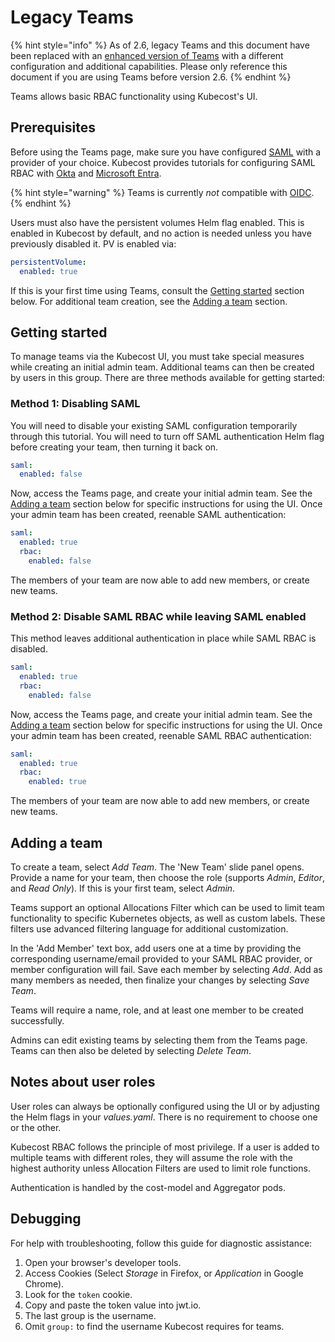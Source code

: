 # Legacy Teams

{% hint style="info" %}
As of 2.6, legacy Teams and this document have been replaced with an [enhanced version of Teams](teams.md) with a different configuration and additional capabilities. Please only reference this document if you are using Teams before version 2.6.
{% endhint %}

Teams allows basic RBAC functionality using Kubecost's UI.

## Prerequisites

Before using the Teams page, make sure you have configured [SAML](/install-and-configure/advanced-configuration/user-management-saml/README.md) with a provider of your choice. Kubecost provides tutorials for configuring SAML RBAC with [Okta](/install-and-configure/advanced-configuration/user-management-saml/okta-saml-integration.md) and [Microsoft Entra](/install-and-configure/advanced-configuration/user-management-saml/microsoft-entra-id-saml-integration-for-kubecost.md).

{% hint style="warning" %}
Teams is currently *not* compatible with [OIDC](/install-and-configure/advanced-configuration/user-management-oidc/user-management-oidc.md).
{% endhint %}

Users must also have the persistent volumes Helm flag enabled. This is enabled in Kubecost by default, and no action is needed unless you have previously disabled it. PV is enabled via:

```yaml
persistentVolume:
  enabled: true
```

If this is your first time using Teams, consult the [Getting started](legacy-teams.md#getting-started) section below. For additional team creation, see the [Adding a team](legacy-teams.md#adding-a-team) section.

## Getting started

To manage teams via the Kubecost UI, you must take special measures while creating an initial admin team. Additional teams can then be created by users in this group. There are three methods available for getting started:

### Method 1: Disabling SAML

You will need to disable your existing SAML configuration temporarily through this tutorial. You will need to turn off SAML authentication Helm flag before creating your team, then turning it back on.

```yaml
saml:
  enabled: false
```

Now, access the Teams page, and create your initial admin team. See the [Adding a team](legacy-teams.md#adding-a-team) section below for specific instructions for using the UI. Once your admin team has been created, reenable SAML authentication:

```yaml
saml:
  enabled: true
  rbac:
    enabled: false
```

The members of your team are now able to add new members, or create new teams.

### Method 2: Disable SAML RBAC while leaving SAML enabled

This method leaves additional authentication in place while SAML RBAC is disabled.

```yaml
saml:
  enabled: true
  rbac:
    enabled: false
```

Now, access the Teams page, and create your initial admin team. See the [Adding a team](legacy-teams.md#adding-a-team) section below for specific instructions for using the UI. Once your admin team has been created, reenable SAML RBAC authentication:

```yaml
saml:
  enabled: true
  rbac:
    enabled: true
```

The members of your team are now able to add new members, or create new teams.

## Adding a team

To create a team, select *Add Team*. The 'New Team' slide panel opens. Provide a name for your team, then choose the role (supports *Admin*, *Editor*, and *Read Only*). If this is your first team, select *Admin*.

Teams support an optional Allocations Filter which can be used to limit team functionality to specific Kubernetes objects, as well as custom labels. These filters use advanced filtering language for additional customization.

In the 'Add Member' text box, add users one at a time by providing the corresponding username/email provided to your SAML RBAC provider, or member configuration will fail. Save each member by selecting *Add*. Add as many members as needed, then finalize your changes by selecting *Save Team*.

Teams will require a name, role, and at least one member to be created successfully.

Admins can edit existing teams by selecting them from the Teams page. Teams can then also be deleted by selecting *Delete Team*.

## Notes about user roles

User roles can always be optionally configured using the UI or by adjusting the Helm flags in your *values.yaml*. There is no requirement to choose one or the other.

Kubecost RBAC follows the principle of most privilege. If a user is added to multiple teams with different roles, they will assume the role with the highest authority unless Allocation Filters are used to limit role functions.

Authentication is handled by the cost-model and Aggregator pods.

## Debugging

For help with troubleshooting, follow this guide for diagnostic assistance:

1. Open your browser's developer tools.
2. Access Cookies (Select *Storage* in Firefox, or *Application* in Google Chrome).
3. Look for the `token` cookie.
4. Copy and paste the token value into jwt.io.
5. The last group is the username.
6. Omit `group:` to find the username Kubecost requires for teams.